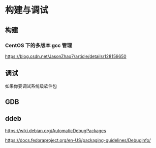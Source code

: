# 构建与调试

## 构建

### CentOS 下的多版本 gcc 管理

https://blog.csdn.net/JasonZhao7/article/details/128159650

## 调试

如果你要调试系统级软件包

## GDB

## ddeb

https://wiki.debian.org/AutomaticDebugPackages

https://docs.fedoraproject.org/en-US/packaging-guidelines/Debuginfo/